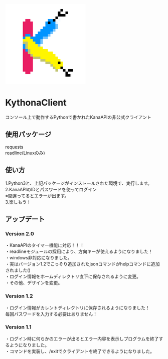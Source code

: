 ![Test Image 1](https://github.com/Budobudou/Kythonaclient/blob/main/Kythona256.png?raw=true)
# KythonaClient
コンソール上で動作するPythonで書かれたKanaAPIの非公式クライアント
## 使用パッケージ
requests  
readline(Linuxのみ)
## 使い方
1.Python3と、上記パッケージがインストールされた環境で、実行します。  
2.KanaAPIのIDとパスワードを使ってログイン  
※間違ってるとエラーが出ます。  
3.楽しもう！   
## アップデート
### Version 2.0
・KanaAPIのタイマー機能に対応！！！  
・readlineモジュールの採用により、方向キーが使えるようになりました！  
・windows非対応になりました。  
・実はバージョン1.2でこっそり追加されたjsonコマンドがhelpコマンドに追加されました()  
・ログイン情報をホームディレクトリ直下に保存されるように変更。  
・その他、デザインを変更。  
### Version 1.2
・ログイン情報がカレントディレクトリに保存されるようになりました！  
毎回パスワードを入力する必要はありません！  
### Version 1.1
・ログイン時に何らかのエラーが出るとエラー内容を表示しプログラムを終了するようになりました。  
・コマンドを実装し、/exitでクライアントを終了できるようになりました。
